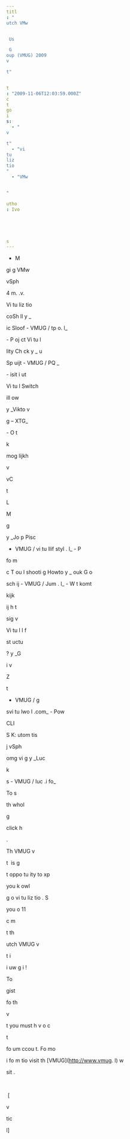 ```yaml
---
titl
: "
utch VMw


 Us

 G
oup (VMUG) 2009 
v

t"


t
: "2009-11-06T12:03:59.000Z"
c
t
go
i
s: 
  - "
v

t"
  - "vi
tu
liz
tio
"
  - "VMw


"

utho
: Ivo 





s
---
```


- M


gi
g VMw


 vSph


 4 m.
.v. 

 Vi
tu
liz
tio
 
coSh
ll 
y _

ic Sloof - VMUG / 
tp
o.
l_

_-_ P
oj
ct Vi
tu
l 


lity Ch
ck 
y _
u


 Sp
uijt - VMUG / PQ
_

_-_ 
isit
i
ut

 Vi
tu
l Switch 

ill 
ow
 
y _Vikto
 v

 


 


g – XTG_

_-_ O
t

k 

 mog
lijkh



 v

 vC

t

 L

 M


g

 
y _Jo
p Pisc


 - VMUG / vi
tu
llif
styl
.
l_ - P

fo
m

c
 T
ou
l
shooti
g Howto 
y _
ouk
 G
o


sch
ij - VMUG / Jum
.
l_ - W
t komt 

 kijk

 
ij h
t 

sig
 v

 


 Vi
tu
l I
f

st
uctu

? 
y _G


i
 v

 Z

t

 - VMUG / g


svi
tu
lwo
l
.com_ - Pow

CLI 

 

 S
K: 
utom
tis


 j
 vSph


 omg
vi
g 
y _Luc 

k

s - VMUG / luc
.i
fo_

To s

 th
 whol
 
g



 click h


.

Th
 VMUG 
v

t  is 
 g


t oppo
tu
ity to 
xp


 you
 k
owl

g
 o
 vi
tu
liz
tio
. S

 you o
 11 

c
m


 
t th
 
utch VMUG 
v

t i
 
i
uw
g
i
! 

To 

gist

 fo
 th
 
v

t you must h
v
 o
 c


t
 
 fo
um 
ccou
t. Fo
 mo

 i
fo
m
tio
 visit th
 [VMUG](http://www.vmug.
l) w

sit
.

 

 \[


v

tic

l\]






